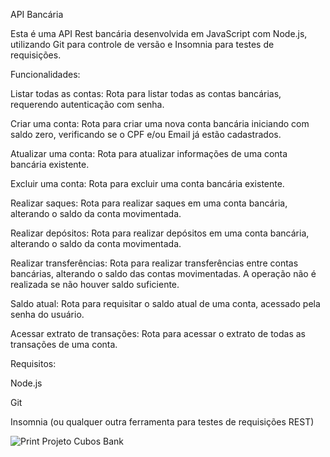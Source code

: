 API Bancária

Esta é uma API Rest bancária desenvolvida em JavaScript com Node.js, utilizando Git para controle de versão e Insomnia para testes de requisições.

Funcionalidades:

Listar todas as contas: Rota para listar todas as contas bancárias, requerendo autenticação com senha.

Criar uma conta: Rota para criar uma nova conta bancária iniciando com saldo zero, verificando se o CPF e/ou Email já estão cadastrados.

Atualizar uma conta: Rota para atualizar informações de uma conta bancária existente.

Excluir uma conta: Rota para excluir uma conta bancária existente.

Realizar saques: Rota para realizar saques em uma conta bancária, alterando o saldo da conta movimentada.

Realizar depósitos: Rota para realizar depósitos em uma conta bancária, alterando o saldo da conta movimentada.

Realizar transferências: Rota para realizar transferências entre contas bancárias, alterando o saldo das contas movimentadas. A operação não é realizada se não houver saldo suficiente.

Saldo atual: Rota para requisitar o saldo atual de uma conta, acessado pela senha do usuário.

Acessar extrato de transações: Rota para acessar o extrato de todas as transações de uma conta.

Requisitos:

Node.js

Git

Insomnia (ou qualquer outra ferramenta para testes de requisições REST)

![Print Projeto Cubos Bank](https://github.com/Ramos-jft/API-Rest-Cubos-Bank/assets/156725720/e8518c18-9003-48fe-8f71-060d221e8ba2)
